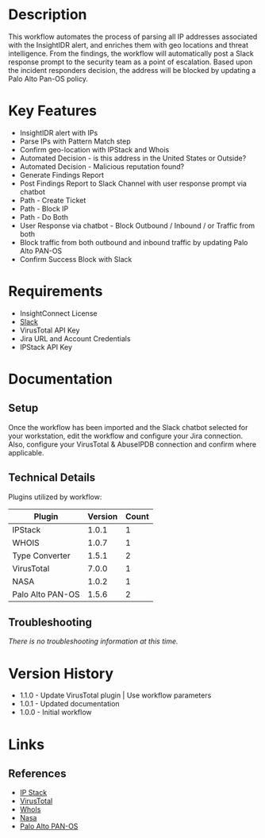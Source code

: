 # Description

This workflow automates the process of parsing all IP addresses associated with the InsightIDR alert, and enriches them with geo locations and threat intelligence. From the findings, the workflow will automatically post a Slack response prompt to the security team as a point of escalation. Based upon the incident responders decision, the address will be blocked by updating a Palo Alto Pan-OS policy.

# Key Features

* InsightIDR alert with IPs
* Parse IPs with Pattern Match step
* Confirm geo-location with IPStack and Whois
* Automated Decision - is this address in the United States or Outside? 
* Automated Decision - Malicious reputation found?
* Generate Findings Report
* Post Findings Report to Slack Channel with user response prompt via chatbot
* Path - Create Ticket
* Path - Block IP
* Path - Do Both
* User Response via chatbot - Block Outbound / Inbound / or Traffic from both
* Block traffic from both outbound and inbound traffic by updating Palo Alto PAN-OS
* Confirm Success Block with Slack

# Requirements

* InsightConnect License
* [Slack](https://insightconnect.help.rapid7.com/docs/configure-slack-for-chatops)
* VirusTotal API Key
* Jira URL and Account Credentials
* IPStack API Key

# Documentation

## Setup

Once the workflow has been imported and the Slack chatbot selected for your workstation, edit the workflow and configure your Jira connection. Also, configure your VirusTotal & AbuseIPDB connection and confirm where applicable.

## Technical Details

Plugins utilized by workflow:

|Plugin|Version|Count|
|----|----|--------|
|IPStack|1.0.1|1|
|WHOIS|1.0.7|1|
|Type Converter|1.5.1|2|
|VirusTotal|7.0.0|1|
|NASA|1.0.2|1|
|Palo Alto PAN-OS|1.5.6|2|

## Troubleshooting

_There is no troubleshooting information at this time._

# Version History

* 1.1.0 - Update VirusTotal plugin | Use workflow parameters
* 1.0.1 - Updated documentation
* 1.0.0 - Initial workflow

# Links

## References

* [IP Stack](https://extensions.rapid7.com/extension/ipstack)
* [VirusTotal](https://extensions.rapid7.com/extension/virustotal)
* [WhoIs](https://extensions.rapid7.com/extension/whois)
* [Nasa](https://extensions.rapid7.com/extension/nasa)
* [Palo Alto PAN-OS](https://extensions.rapid7.com/extension/palo_alto_pan_os)
